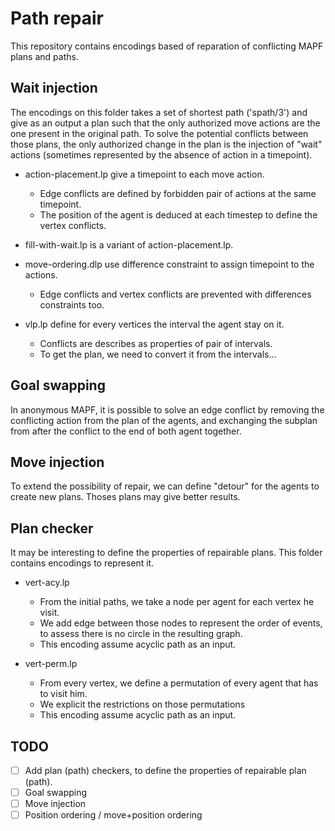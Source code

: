 # Path repair

This repository contains encodings based of reparation of conflicting MAPF plans and paths.

## Wait injection

The encodings on this folder takes a set of shortest path ('spath/3') and give as an output a plan such that the only authorized move actions are the one present in the original path.
To solve the potential conflicts between those plans, the only authorized change in the plan is the injection of "wait" actions (sometimes represented by the absence of action in a timepoint).

* action-placement.lp give a timepoint to each move action.
  - Edge conflicts are defined by forbidden pair of actions at the same timepoint.
  - The position of the agent is deduced at each timestep to define the vertex conflicts.

* fill-with-wait.lp is a variant of action-placement.lp.

* move-ordering.dlp use difference constraint to assign timepoint to the actions.
  - Edge conflicts and vertex conflicts are prevented with differences constraints too.

* vlp.lp define for every vertices the interval the agent stay on it.
  - Conflicts are describes as properties of pair of intervals.
  - To get the plan, we need to convert it from the intervals...

## Goal swapping

In anonymous MAPF, it is possible to solve an edge conflict by removing the conflicting action from the plan of the agents, and exchanging the subplan from after the conflict to the end of both agent together.

## Move injection

To extend the possibility of repair, we can define "detour" for the agents to create new plans.
Thoses plans may give better results.

## Plan checker

It may be interesting to define the properties of repairable plans.
This folder contains encodings to represent it.

* vert-acy.lp
  - From the initial paths, we take a node per agent for each vertex he visit.
  - We add edge between those nodes to represent the order of events, to assess there is no circle in the resulting graph.
  - This encoding assume acyclic path as an input.

* vert-perm.lp
  - From every vertex, we define a permutation of every agent that has to visit him.
  - We explicit the restrictions on those permutations
  - This encoding assume acyclic path as an input.

## TODO
- [ ] Add plan (path) checkers, to define the properties of repairable plan (path).
- [ ] Goal swapping
- [ ] Move injection
- [ ] Position ordering / move+position ordering
